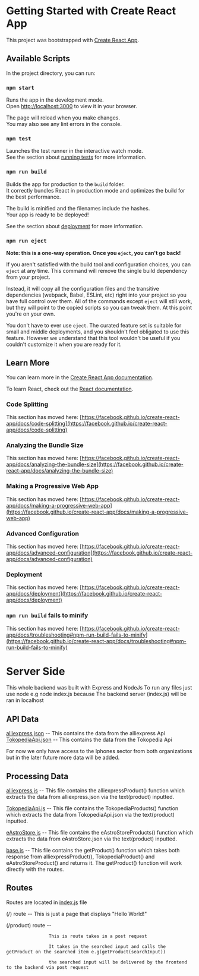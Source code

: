 # Getting Started with Create React App

This project was bootstrapped with [Create React App](https://github.com/facebook/create-react-app).

## Available Scripts

In the project directory, you can run:

### `npm start`

Runs the app in the development mode.\
Open [http://localhost:3000](http://localhost:3000) to view it in your browser.

The page will reload when you make changes.\
You may also see any lint errors in the console.

### `npm test`

Launches the test runner in the interactive watch mode.\
See the section about [running tests](https://facebook.github.io/create-react-app/docs/running-tests) for more information.

### `npm run build`

Builds the app for production to the `build` folder.\
It correctly bundles React in production mode and optimizes the build for the best performance.

The build is minified and the filenames include the hashes.\
Your app is ready to be deployed!

See the section about [deployment](https://facebook.github.io/create-react-app/docs/deployment) for more information.

### `npm run eject`

**Note: this is a one-way operation. Once you `eject`, you can't go back!**

If you aren't satisfied with the build tool and configuration choices, you can `eject` at any time. This command will remove the single build dependency from your project.

Instead, it will copy all the configuration files and the transitive dependencies (webpack, Babel, ESLint, etc) right into your project so you have full control over them. All of the commands except `eject` will still work, but they will point to the copied scripts so you can tweak them. At this point you're on your own.

You don't have to ever use `eject`. The curated feature set is suitable for small and middle deployments, and you shouldn't feel obligated to use this feature. However we understand that this tool wouldn't be useful if you couldn't customize it when you are ready for it.

## Learn More

You can learn more in the [Create React App documentation](https://facebook.github.io/create-react-app/docs/getting-started).

To learn React, check out the [React documentation](https://reactjs.org/).

### Code Splitting

This section has moved here: [https://facebook.github.io/create-react-app/docs/code-splitting](https://facebook.github.io/create-react-app/docs/code-splitting)

### Analyzing the Bundle Size

This section has moved here: [https://facebook.github.io/create-react-app/docs/analyzing-the-bundle-size](https://facebook.github.io/create-react-app/docs/analyzing-the-bundle-size)

### Making a Progressive Web App

This section has moved here: [https://facebook.github.io/create-react-app/docs/making-a-progressive-web-app](https://facebook.github.io/create-react-app/docs/making-a-progressive-web-app)

### Advanced Configuration

This section has moved here: [https://facebook.github.io/create-react-app/docs/advanced-configuration](https://facebook.github.io/create-react-app/docs/advanced-configuration)

### Deployment

This section has moved here: [https://facebook.github.io/create-react-app/docs/deployment](https://facebook.github.io/create-react-app/docs/deployment)

### `npm run build` fails to minify

This section has moved here: [https://facebook.github.io/create-react-app/docs/troubleshooting#npm-run-build-fails-to-minify](https://facebook.github.io/create-react-app/docs/troubleshooting#npm-run-build-fails-to-minify)

# Server Side

This whole backend was built with Express and NodeJs
To run any files just use node e.g node index.js because
The backend server (index.js) will be ran in localhost

## API Data

[alliexpress.json](https://github.com/Myles181/SmartChoice/blob/myles/smartchoice/server_side/alliexpress.json) -- This contains the data from the alliexpress Api
[TokopediaApi.json](https://github.com/Myles181/SmartChoice/blob/myles/smartchoice/server_side/TokopediaApi.json) -- This contains the data from the Tokopedia Api

For now we only have access to the Iphones sector from both organizations but in the later future more data will be added.

## Processing Data

[alliexpress.js](https://github.com/Myles181/SmartChoice/blob/main/smartchoice/server_side/alliexpress.js) -- This file contains the alliexpressProduct() function which extracts the data from alliexpress.json via the text(product) inputted.

[TokopediaApi.js](https://github.com/Myles181/SmartChoice/blob/main/smartchoice/server_side/Tokopedia.js) -- This file contains the TokopediaProducts() function which extracts the data from TokopediaApi.json via the text(product) inputted.

[eAstroStore.js](https://github.com/Myles181/SmartChoice/blob/main/smartchoice/server_side/eAstroStore.js) -- This file contains the eAstroStoreProducts() function which extracts the data from eAstroStore.json via the text(product) inputted.

[base.js](https://github.com/Myles181/SmartChoice/blob/main/smartchoice/server_side/base.js) -- This file contains the getProduct() function which takes both response from alliexpressProduct(), TokopediaProduct() and eAstroStoreProduct() and returns it. The getProduct() function will work directly with the routes.


## Routes
Routes are located in [index.js](https://github.com/Myles181/SmartChoice/blob/main/smartchoice/server_side/index.js) file

(/) route -- This is just a page that displays "Hello World!"

(/product) route -- 
                    
                    This is route takes in a post request
                    
                    It takes in the searched input and calls the getProduct on the searched item e.g(getProduct(searchInput))
                    
                    the searched input will be delivered by the frontend to the backend via post request

